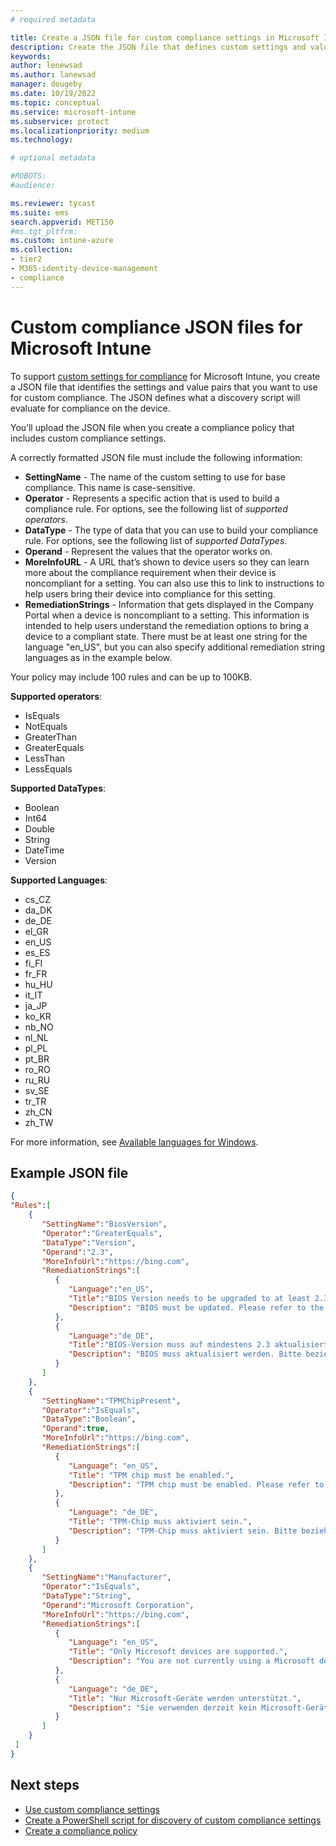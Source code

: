 ```yaml
---
# required metadata

title: Create a JSON file for custom compliance settings in Microsoft Intune
description: Create the JSON file that defines custom settings and values for use with device compliance policies in Intune.
keywords:
author: lenewsad
ms.author: lanewsad
manager: dougeby
ms.date: 10/19/2022
ms.topic: conceptual
ms.service: microsoft-intune
ms.subservice: protect
ms.localizationpriority: medium
ms.technology:

# optional metadata

#ROBOTS:
#audience:

ms.reviewer: tycast
ms.suite: ems
search.appverid: MET150
#ms.tgt_pltfrm:
ms.custom: intune-azure
ms.collection:
- tier2
- M365-identity-device-management
- compliance
---
```


# Custom compliance JSON files for Microsoft Intune

To support [custom settings for compliance](../protect/compliance-use-custom-settings.md) for Microsoft Intune, you create a JSON file that identifies the settings and value pairs that you want to use for custom compliance. The JSON defines what a discovery script will evaluate for compliance on the device.

You’ll upload the JSON file when you create a compliance policy that includes custom compliance settings.

A correctly formatted JSON file must include the following information:

- **SettingName** - The name of the custom setting to use for base compliance. This name is case-sensitive.
- **Operator** - Represents a specific action that is used to build a compliance rule. For options, see the following list of *supported operators*.
- **DataType** - The type of data that you can use to build your compliance rule. For options, see the following list of *supported DataTypes*.
- **Operand** - Represent the values that the operator works on.
- **MoreInfoURL** - A URL that’s shown to device users so they can learn more about the compliance requirement when their device is noncompliant for a setting. You can also use this to link to instructions to help users bring their device into compliance for this setting.
- **RemediationStrings** - Information that gets displayed in the Company Portal when a device is noncompliant to a setting. This information is intended to help users understand the remediation options to bring a device to a compliant state. There must be at least one string for the language "en_US", but you can also specify additional remediation string languages as in the example below.

Your policy may include 100 rules and can be up to 100KB.

**Supported operators**:  
- IsEquals
- NotEquals
- GreaterThan
- GreaterEquals
- LessThan
- LessEquals

**Supported DataTypes**:  
- Boolean
- Int64
- Double
- String
- DateTime
- Version

**Supported Languages**:  
- cs_CZ
- da_DK
- de_DE
- el_GR
- en_US
- es_ES
- fi_FI
- fr_FR
- hu_HU
- it_IT
- ja_JP
- ko_KR
- nb_NO
- nl_NL
- pl_PL
- pt_BR
- ro_RO
- ru_RU
- sv_SE
- tr_TR
- zh_CN
- zh_TW

For more information, see [Available languages for Windows](/windows-hardware/manufacture/desktop/available-language-packs-for-windows).

## Example JSON file

```json
{
"Rules":[ 
    { 
       "SettingName":"BiosVersion",
       "Operator":"GreaterEquals",
       "DataType":"Version",
       "Operand":"2.3",
       "MoreInfoUrl":"https://bing.com",
       "RemediationStrings":[ 
          { 
             "Language":"en_US",
             "Title":"BIOS Version needs to be upgraded to at least 2.3. Value discovered was {ActualValue}.",
             "Description": "BIOS must be updated. Please refer to the link above"
          },
          {
             "Language":"de_DE",
             "Title":"BIOS-Version muss auf mindestens 2.3 aktualisiert werden. Der erkannte Wert lautet {ActualValue}.",
             "Description": "BIOS muss aktualisiert werden. Bitte beziehen Sie sich auf den obigen Link"
          }
       ]
    },
    { 
       "SettingName":"TPMChipPresent",
       "Operator":"IsEquals",
       "DataType":"Boolean",
       "Operand":true,
       "MoreInfoUrl":"https://bing.com",
       "RemediationStrings":[ 
          {
             "Language": "en_US",
             "Title": "TPM chip must be enabled.",
             "Description": "TPM chip must be enabled. Please refer to the link above"
          },
          {
             "Language": "de_DE",
             "Title": "TPM-Chip muss aktiviert sein.",
             "Description": "TPM-Chip muss aktiviert sein. Bitte beziehen Sie sich auf den obigen Link"
          }
       ]
    },
    {
       "SettingName":"Manufacturer",
       "Operator":"IsEquals",
       "DataType":"String",
       "Operand":"Microsoft Corporation",
       "MoreInfoUrl":"https://bing.com",
       "RemediationStrings":[ 
          { 
             "Language": "en_US",
             "Title": "Only Microsoft devices are supported.",
             "Description": "You are not currently using a Microsoft device."
          },
          {
             "Language": "de_DE",
             "Title": "Nur Microsoft-Geräte werden unterstützt.",
             "Description": "Sie verwenden derzeit kein Microsoft-Gerät."
          }
       ]
    }
 ]
}
```

## Next steps

- [Use custom compliance settings](../protect/compliance-use-custom-settings.md)  
- [Create a PowerShell script for discovery of custom compliance settings](../protect/compliance-custom-script.md)  
- [Create a compliance policy](../protect/create-compliance-policy.md)  
